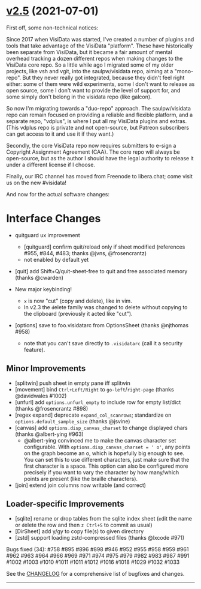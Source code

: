 # [v2.5](https://github.com/saulpw/visidata/releases/tag/v2.5) (2021-07-01)

First off, some non-technical notices:

Since 2017 when VisiData was started, I've created a number of plugins and tools that take advantage of the VisiData "platform".
These have historically been separate from VisiData, but it became a fair amount of mental overhead tracking a dozen different repos when making changes to the VisiData core repo.
So a little while ago I migrated some of my older projects, like vsh and vgit, into the saulpw/visidata repo, aiming at a "mono-repo".
But they never really got integrated, because they didn't feel right either: some of them were wild experiments, some I don't want to release as open source, some I don't want to provide the level of support for, and some simply don't belong in the visidata repo (like galcon).

So now I'm migrating towards a "duo-repo" approach.
The saulpw/visidata repo can remain focused on providing a reliable and flexible platform, and a separate repo, "vdplus", is where I put all my VisiData plugins and extras.
(This vdplus repo is private and not open-source, but Patreon subscribers can get access to it and use it if they want.)

Secondly, the core VisiData repo now requires submitters to e-sign a Copyright Assignment Agreement (CAA).
The core repo will always be open-source, but as the author I should have the legal authority to release it under a different license if I choose.

Finally, our IRC channel has moved from Freenode to libera.chat; come visit us on the new #visidata!

And now for the actual software changes:

# Interface Changes

- quitguard ux improvement
    - [quitguard] confirm quit/reload only if sheet modified (references #955, #844, #483; thanks @jvns, @frosencrantz)
    - not enabled by default yet

- [quit] add Shift+Q/quit-sheet-free to quit and free associated memory (thanks @cwarden)

- New major keybinding!
   - `x` is now "cut" (copy and delete), like in vim.
   - In v2.3 the `d`elete family was changed to delete without copying to the clipboard (previously it acted like "cut").

- [options] save to foo.visidatarc from OptionsSheet (thanks @njthomas #958)
   - note that you can't save directly to `.visidatarc` (call it a security feature).

## Minor Improvements

- [splitwin] push sheet in empty pane iff splitwin
- [movement] bind `Ctrl+Left/Right` to `go-left`/`right-page` (thanks @davidwales #1002)
- [unfurl] add `options.unfurl_empty` to include row for empty list/dict (thanks @frosencrantz #898)
- [regex expand] deprecate `expand_col_scanrows`; standardize on `options.default_sample_size` (thanks @jsvine)
- [canvas] add `options.disp_canvas_charset` to change displayed chars (thanks @albert-ying #963)
   - @albert-ying convinced me to make the canvas character set configurable.  With `options.disp_canvas_charset = ' o'`, any points on the graph become an o, which is hopefully big enough to see.  You can set this to use different characters, just make sure that the first character is a space. This option can also be configured more precisely if you want to vary the character by how many/which points are present (like the braille characters).
- [join] extend join columns now writable (and correct)

## Loader-specific Improvements

- [sqlite] rename or drop tables from the sqlite index sheet (`e`dit the name or `d`elete the row and then `z Ctrl+S` to commit as usual)
- [DirSheet] add y/gy to copy file(s) to given directory
- [zstd] support loading zstd-compressed files (thanks @lxcode #971)

Bugs fixed (34): #758 #895 #896 #898 #946 #952 #955 #958 #959 #961 #962 #963 #964 #966 #969 #971 #974 #975 #979 #982 #983 #987 #991 #1002 #1003 #1010 #1011 #1011 #1012 #1016 #1018 #1029 #1032 #1033

See the [CHANGELOG](https://github.com/saulpw/visidata/blob/v2.5/CHANGELOG.md) for a comprehensive list of bugfixes and changes.

---
